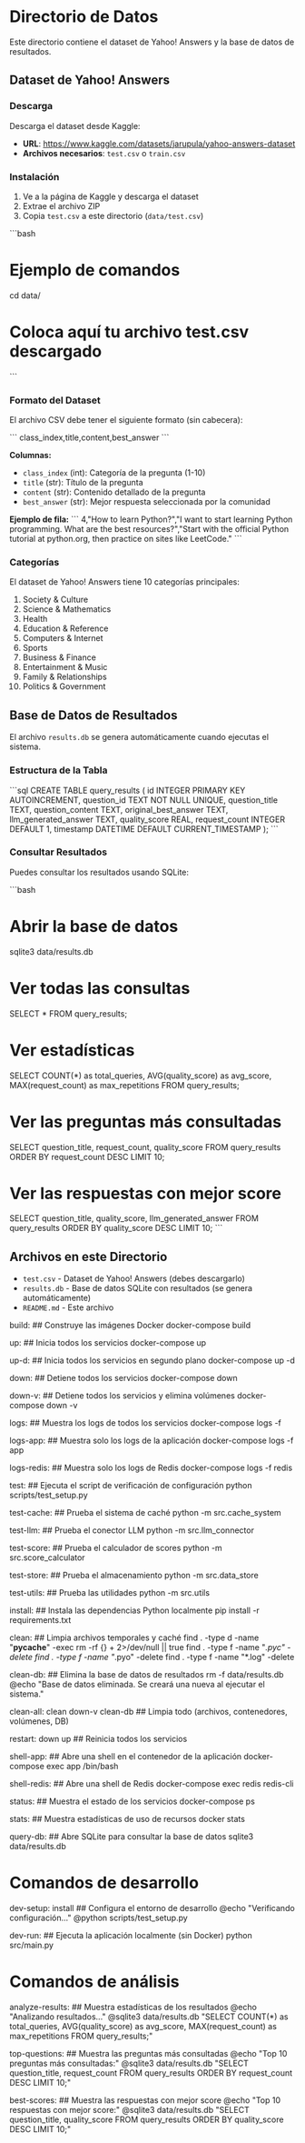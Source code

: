 # Directorio de Datos

Este directorio contiene el dataset de Yahoo! Answers y la base de datos de resultados.

## Dataset de Yahoo! Answers

### Descarga

Descarga el dataset desde Kaggle:
- **URL**: https://www.kaggle.com/datasets/jarupula/yahoo-answers-dataset
- **Archivos necesarios**: `test.csv` o `train.csv`

### Instalación

1. Ve a la página de Kaggle y descarga el dataset
2. Extrae el archivo ZIP
3. Copia `test.csv` a este directorio (`data/test.csv`)

\`\`\`bash
# Ejemplo de comandos
cd data/
# Coloca aquí tu archivo test.csv descargado
\`\`\`

### Formato del Dataset

El archivo CSV debe tener el siguiente formato (sin cabecera):

\`\`\`
class_index,title,content,best_answer
\`\`\`

**Columnas:**
- `class_index` (int): Categoría de la pregunta (1-10)
- `title` (str): Título de la pregunta
- `content` (str): Contenido detallado de la pregunta
- `best_answer` (str): Mejor respuesta seleccionada por la comunidad

**Ejemplo de fila:**
\`\`\`
4,"How to learn Python?","I want to start learning Python programming. What are the best resources?","Start with the official Python tutorial at python.org, then practice on sites like LeetCode."
\`\`\`

### Categorías

El dataset de Yahoo! Answers tiene 10 categorías principales:
1. Society & Culture
2. Science & Mathematics
3. Health
4. Education & Reference
5. Computers & Internet
6. Sports
7. Business & Finance
8. Entertainment & Music
9. Family & Relationships
10. Politics & Government

## Base de Datos de Resultados

El archivo `results.db` se genera automáticamente cuando ejecutas el sistema.

### Estructura de la Tabla

\`\`\`sql
CREATE TABLE query_results (
    id INTEGER PRIMARY KEY AUTOINCREMENT,
    question_id TEXT NOT NULL UNIQUE,
    question_title TEXT,
    question_content TEXT,
    original_best_answer TEXT,
    llm_generated_answer TEXT,
    quality_score REAL,
    request_count INTEGER DEFAULT 1,
    timestamp DATETIME DEFAULT CURRENT_TIMESTAMP
);
\`\`\`

### Consultar Resultados

Puedes consultar los resultados usando SQLite:

\`\`\`bash
# Abrir la base de datos
sqlite3 data/results.db

# Ver todas las consultas
SELECT * FROM query_results;

# Ver estadísticas
SELECT 
    COUNT(*) as total_queries,
    AVG(quality_score) as avg_score,
    MAX(request_count) as max_repetitions
FROM query_results;

# Ver las preguntas más consultadas
SELECT question_title, request_count, quality_score
FROM query_results
ORDER BY request_count DESC
LIMIT 10;

# Ver las respuestas con mejor score
SELECT question_title, quality_score, llm_generated_answer
FROM query_results
ORDER BY quality_score DESC
LIMIT 10;
\`\`\`

## Archivos en este Directorio

- `test.csv` - Dataset de Yahoo! Answers (debes descargarlo)
- `results.db` - Base de datos SQLite con resultados (se genera automáticamente)
- `README.md` - Este archivo

build: ## Construye las imágenes Docker
	docker-compose build

up: ## Inicia todos los servicios
	docker-compose up

up-d: ## Inicia todos los servicios en segundo plano
	docker-compose up -d

down: ## Detiene todos los servicios
	docker-compose down

down-v: ## Detiene todos los servicios y elimina volúmenes
	docker-compose down -v

logs: ## Muestra los logs de todos los servicios
	docker-compose logs -f

logs-app: ## Muestra solo los logs de la aplicación
	docker-compose logs -f app

logs-redis: ## Muestra solo los logs de Redis
	docker-compose logs -f redis

test: ## Ejecuta el script de verificación de configuración
	python scripts/test_setup.py

test-cache: ## Prueba el sistema de caché
	python -m src.cache_system

test-llm: ## Prueba el conector LLM
	python -m src.llm_connector

test-score: ## Prueba el calculador de scores
	python -m src.score_calculator

test-store: ## Prueba el almacenamiento
	python -m src.data_store

test-utils: ## Prueba las utilidades
	python -m src.utils

install: ## Instala las dependencias Python localmente
	pip install -r requirements.txt

clean: ## Limpia archivos temporales y caché
	find . -type d -name "__pycache__" -exec rm -rf {} + 2>/dev/null || true
	find . -type f -name "*.pyc" -delete
	find . -type f -name "*.pyo" -delete
	find . -type f -name "*.log" -delete

clean-db: ## Elimina la base de datos de resultados
	rm -f data/results.db
	@echo "Base de datos eliminada. Se creará una nueva al ejecutar el sistema."

clean-all: clean down-v clean-db ## Limpia todo (archivos, contenedores, volúmenes, DB)

restart: down up ## Reinicia todos los servicios

shell-app: ## Abre una shell en el contenedor de la aplicación
	docker-compose exec app /bin/bash

shell-redis: ## Abre una shell de Redis
	docker-compose exec redis redis-cli

status: ## Muestra el estado de los servicios
	docker-compose ps

stats: ## Muestra estadísticas de uso de recursos
	docker stats

query-db: ## Abre SQLite para consultar la base de datos
	sqlite3 data/results.db

# Comandos de desarrollo
dev-setup: install ## Configura el entorno de desarrollo
	@echo "Verificando configuración..."
	@python scripts/test_setup.py

dev-run: ## Ejecuta la aplicación localmente (sin Docker)
	python src/main.py

# Comandos de análisis
analyze-results: ## Muestra estadísticas de los resultados
	@echo "Analizando resultados..."
	@sqlite3 data/results.db "SELECT COUNT(*) as total_queries, AVG(quality_score) as avg_score, MAX(request_count) as max_repetitions FROM query_results;"

top-questions: ## Muestra las preguntas más consultadas
	@echo "Top 10 preguntas más consultadas:"
	@sqlite3 data/results.db "SELECT question_title, request_count FROM query_results ORDER BY request_count DESC LIMIT 10;"

best-scores: ## Muestra las respuestas con mejor score
	@echo "Top 10 respuestas con mejor score:"
	@sqlite3 data/results.db "SELECT question_title, quality_score FROM query_results ORDER BY quality_score DESC LIMIT 10;"

